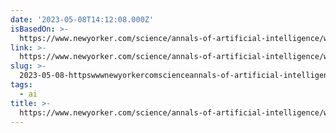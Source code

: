 ```yaml
---
date: '2023-05-08T14:12:08.000Z'
isBasedOn: >-
  https://www.newyorker.com/science/annals-of-artificial-intelligence/will-ai-become-the-new-mckinsey
link: >-
  https://www.newyorker.com/science/annals-of-artificial-intelligence/will-ai-become-the-new-mckinsey
slug: >-
  2023-05-08-httpswwwnewyorkercomscienceannals-of-artificial-intelligencewill-ai-become-the-new-mckinsey
tags:
  - ai
title: >-
  https://www.newyorker.com/science/annals-of-artificial-intelligence/will-ai-become-the-new-mckinsey
---
```


